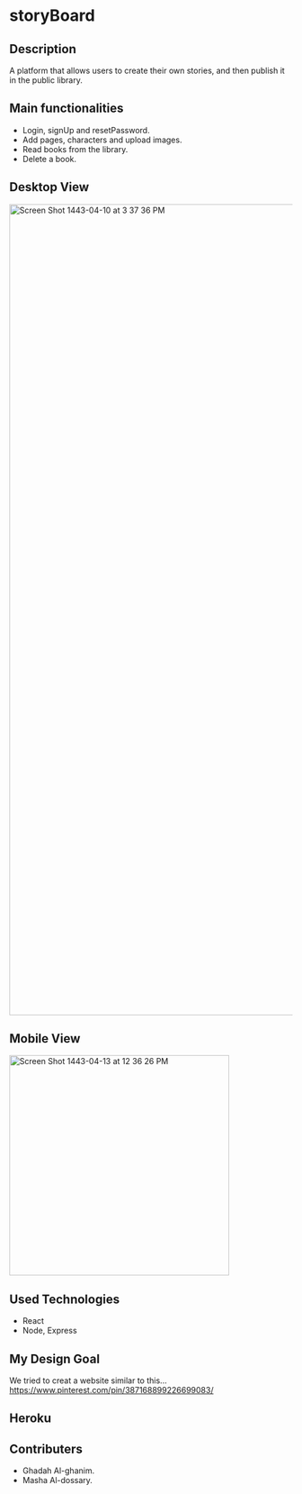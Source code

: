 # storyBoard

##  Description
A platform that allows users to create their own stories, and then publish it in the public library.

##  Main functionalities
- Login, signUp and resetPassword.
- Add pages, characters and upload images.
- Read books from the library.
- Delete a book.

##  Desktop View
<img width="1440" alt="Screen Shot 1443-04-10 at 3 37 36 PM" src="https://user-images.githubusercontent.com/75578380/142388951-cf507d3e-2df2-4a52-a4f3-ed10e77f2002.png">



##  Mobile View
<img width="391" alt="Screen Shot 1443-04-13 at 12 36 26 PM" src="https://user-images.githubusercontent.com/75578380/142389637-82725ef3-c217-40ca-843d-46fc097711be.png">



##  Used Technologies
- React
- Node, Express

## My Design Goal
We tried to creat a website similar to this...<br />
https://www.pinterest.com/pin/387168899226699083/

##  Heroku

##  Contributers

- Ghadah Al-ghanim.
- Masha Al-dossary.




